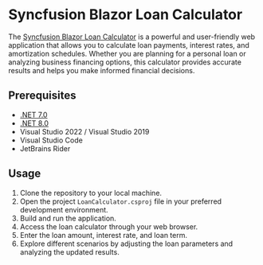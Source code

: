# Syncfusion Blazor Loan Calculator

The [Syncfusion Blazor Loan Calculator](https://blazor.syncfusion.com/showcase/wasm/loan-calculator) is a powerful and user-friendly web application that allows you to calculate loan payments, interest rates, and amortization schedules. Whether you are planning for a personal loan or analyzing business financing options, this calculator provides accurate results and helps you make informed financial decisions.

## Prerequisites

- [.NET 7.0](https://dotnet.microsoft.com/en-us/download/dotnet/7.0)
- [.NET 8.0](https://dotnet.microsoft.com/en-us/download/dotnet/8.0)
- Visual Studio 2022 / Visual Studio 2019
- Visual Studio Code
- JetBrains Rider

## Usage

1. Clone the repository to your local machine.
2. Open the project `LoanCalculator.csproj` file in your preferred development environment.
3. Build and run the application.
4. Access the loan calculator through your web browser.
5. Enter the loan amount, interest rate, and loan term.
7. Explore different scenarios by adjusting the loan parameters and analyzing the updated results.

